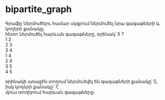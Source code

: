 # bipartite_graph
Գրաֆը ներմուծելու համար սկզբում ներմուծել նրա գագաթների և կողերի քանակը, <br />
հետո ներմուծել հարևան գագաթները, օրինակ՝
5 7 <br />
1 2 <br />
2 3 <br />
3 4 <br />
1 4 <br />
2 4 <br />
3 5 <br />
4 5 <br />

օրինակի առաջին տողում ներմուծվել են գագաթների քանակը՝ 5, իսկ կողերի քանակը՝ 7, <br />
մյուս տողերում հարևան գագաթները։
